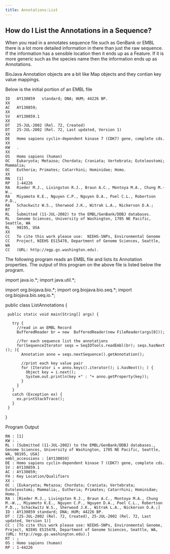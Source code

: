 ```yaml
---
title: Annotations:List
---
```


How do I List the Annotations in a Sequence?
--------------------------------------------

When you read in a annotates sequence file such as GenBank or EMBL there
is a lot more detailed information in there than just the raw sequence.
If the information has a sensible location then it ends up as a Feature.
If it is more generic such as the species name then the information ends
up as Annotations.

BioJava Annotation objects are a bit like Map objects and they contian
key value mappings.

Below is the initial portion of an EMBL file

    ID   AY130859   standard; DNA; HUM; 44226 BP.
    XX
    AC   AY130859;
    XX
    SV   AY130859.1
    XX
    DT   25-JUL-2002 (Rel. 72, Created)
    DT   25-JUL-2002 (Rel. 72, Last updated, Version 1)
    XX
    DE   Homo sapiens cyclin-dependent kinase 7 (CDK7) gene, complete cds.
    XX
    KW   .
    XX
    OS   Homo sapiens (human)
    OC   Eukaryota; Metazoa; Chordata; Craniata; Vertebrata; Euteleostomi; Mammalia;
    OC   Eutheria; Primates; Catarrhini; Hominidae; Homo.
    XX
    RN   [1]
    RP   1-44226
    RA   Rieder M.J., Livingston R.J., Braun A.C., Montoya M.A., Chung M.-W.,
    RA   Miyamoto K.E., Nguyen C.P., Nguyen D.A., Poel C.L., Robertson P.D.,
    RA   Schackwitz W.S., Sherwood J.K., Witrak L.A., Nickerson D.A.;
    RT   ;
    RL   Submitted (11-JUL-2002) to the EMBL/GenBank/DDBJ databases.
    RL   Genome Sciences, University of Washington, 1705 NE Pacific, Seattle, WA
    RL   98195, USA
    XX
    CC   To cite this work please use:  NIEHS-SNPs, Environmental Genome
    CC   Project, NIEHS ES15478, Department of Genome Sciences, Seattle, WA
    CC   (URL: http://egp.gs.washington.edu).

The following program reads an EMBL file and lists its Annotation
properties. The output of this program on the above file is listed below
the program.

<java> import java.io.\*; import java.util.\*;

import org.biojava.bio.\*; import org.biojava.bio.seq.\*; import
org.biojava.bio.seq.io.\*;

public class ListAnnotations {

` public static void main(String[] args) {`

`   try {`  
`     //read in an EMBL Record`  
`     BufferedReader br = new  BufferedReader(new FileReader(args[0]));`  
`     `  
`     //for each sequence list the annotations`  
`     for(SequenceIterator seqs = SeqIOTools.readEmbl(br); seqs.hasNext(); ){`  
`       Annotation anno = seqs.nextSequence().getAnnotation();`

`       //print each key value pair`  
`       for (Iterator i = anno.keys().iterator(); i.hasNext(); ) {`  
`         Object key = i.next();`  
`         System.out.println(key +" : "+ anno.getProperty(key));`  
`       }`  
`     }`  
`   }`  
`   catch (Exception ex) {`  
`     ex.printStackTrace();`  
`   }`  
` }`

} </java>

Program Output

    RN : [1]
    KW : .
    RL : [Submitted (11-JUL-2002) to the EMBL/GenBank/DDBJ databases., Genome Sciences, University of Washington, 1705 NE Pacific, Seattle, WA, 98195, USA]
    embl_accessions : [AY130859]
    DE : Homo sapiens cyclin-dependent kinase 7 (CDK7) gene, complete cds.
    SV : AY130859.1
    AC : AY130859;
    FH : Key Location/Qualifiers
    XX :
    OC : [Eukaryota; Metazoa; Chordata; Craniata; Vertebrata; Euteleostomi; Mammalia;, Eutheria; Primates; Catarrhini; Hominidae; Homo.]
    RA : [Rieder M.J., Livingston R.J., Braun A.C., Montoya M.A., Chung M.-W.,, Miyamoto K.E., Nguyen C.P., Nguyen D.A., Poel C.L., Robertson P.D.,, Schackwitz W.S., Sherwood J.K., Witrak L.A., Nickerson D.A.;]
    ID : AY130859 standard; DNA; HUM; 44226 BP.
    DT : [25-JUL-2002 (Rel. 72, Created), 25-JUL-2002 (Rel. 72, Last updated, Version 1)]
    CC : [To cite this work please use: NIEHS-SNPs, Environmental Genome, Project, NIEHS ES15478, Department of Genome Sciences, Seattle, WA, (URL: http://egp.gs.washington.edu).]
    RT : ;
    OS : Homo sapiens (human)
    RP : 1-44226 
